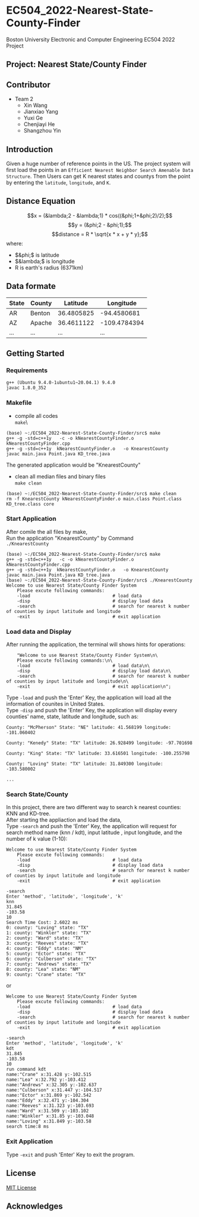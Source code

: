 # EC504_2022-Nearest-State-County-Finder
Boston University Electronic and Computer Engineering EC504 2022 Project

## Project: Nearest State/County Finder

## Contributor
- Team 2
  - Xin Wang
  - Jianxiao Yang
  - Yuxi Ge
  - Chenjiayi He
  - Shangzhou Yin

## Introduction
Given a huge number of reference points in the US. The project system will first load the points in an `Efficient Nearest Neighbor Search Amenable Data Structure`. Then Users can get K nearest states and countys from the point by entering the `latitude`, `longitude`, and `K`.

## Distance Equation
$$x = (&lambda;2 - &lambda;1) * cos((&phi;1+&phi;2)/2);$$
$$y = (&phi;2 - &phi;1);$$
$$distance = R * \sqrt{x * x + y * y};$$
where:
  - $&phi;$ is latitude
  - $&lambda;$ is longitude 
  - R is earth's radius (6371km)
  

## Data formate

|State|County|Latitude   |Longitude  |
|-----|------|-----------|-----------|
|AR   |Benton|36.4805825 |-94.4580681|
|AZ   |Apache|36.4611122 |-109.4784394|
|...  |...   |...        |...        |

## Getting Started
### Requirements
`g++ (Ubuntu 9.4.0-1ubuntu1~20.04.1) 9.4.0`\
`javac 1.8.0_352`
### Makefile
- compile all codes\
`make`\
```
(base) ~:/EC504_2022-Nearest-State-County-Finder/src$ make    
g++ -g -std=c++1y   -c -o kNearestCountyFinder.o kNearestCountyFinder.cpp
g++ -g -std=c++1y  kNearestCountyFinder.o   -o KnearestCounty
javac main.java Point.java KD_tree.java
```
The generated application would be "KnearestCounty"
- clean all median files and binary files\
`make clean`
```
(base) ~:/EC504_2022-Nearest-State-County-Finder/src$ make clean
rm -f KnearestCounty kNearestCountyFinder.o main.class Point.class KD_tree.class core 
```
### Start Application
After comile the all files by make,\
Run the application "KnearestCounty" by Command\
`./KnearestCounty`
```
(base) ~:/EC504_2022-Nearest-State-County-Finder/src$ make
g++ -g -std=c++1y   -c -o kNearestCountyFinder.o kNearestCountyFinder.cpp
g++ -g -std=c++1y  kNearestCountyFinder.o   -o KnearestCounty
javac main.java Point.java KD_tree.java
(base) ~:/EC504_2022-Nearest-State-County-Finder/src$ ./KnearestCounty
Welcome to use Nearest State/County Finder System
    Please excute following commands:
    -load                               # load data
    -disp                               # display load data
    -search                             # search for nearest k number of counties by input latitude and longitude
    -exit                               # exit application
```
### Load data and Display
After running the application, the terminal will shows hints for operations:
```
    "Welcome to use Nearest State/County Finder System\n\
    Please excute following commands:\n\
    -load                               # load data\n\
    -disp                               # display load data\n\
    -search                             # search for nearest k number of counties by input latitude and longitude\n\
    -exit                               # exit application\n";
```
Type `-load` and push the 'Enter' Key, the application will load all the information of counites in United States.\
Type `-disp` and push the 'Enter' Key, the application will display every counties' name, state, latitude and longitude, such as:
```
County: "McPherson" State: "NE" latitude: 41.568199 longitude: -101.060402

County: "Kenedy" State: "TX" latitude: 26.928499 longitude: -97.701698

County: "King" State: "TX" latitude: 33.616501 longitude: -100.255798

County: "Loving" State: "TX" latitude: 31.849300 longitude: -103.580002

...
```
### Search State/County
In this project, there are two different way to search k nearest counties: KNN and KD-tree.\
After starting the appliaction and load the data,\
Type `-search` and push the 'Enter' Key, the application will request for search method name (knn / kdt), input latitude , input longitude, and the number of k value (1-10):
```
Welcome to use Nearest State/County Finder System
    Please excute following commands:
    -load                               # load data
    -disp                               # display load data
    -search                             # search for nearest k number of counties by input latitude and longitude
    -exit                               # exit application

-search
Enter 'method', 'latitude', 'longitude', 'k'
knn
31.845
-103.58
10
Search Time Cost: 2.6022 ms
0: county: "Loving" state: "TX"
1: county: "Winkler" state: "TX"
2: county: "Ward" state: "TX"
3: county: "Reeves" state: "TX"
4: county: "Eddy" state: "NM" 
5: county: "Ector" state: "TX"
6: county: "Culberson" state: "TX"
7: county: "Andrews" state: "TX"
8: county: "Lea" state: "NM"
9: county: "Crane" state: "TX"
```
or
```
Welcome to use Nearest State/County Finder System
    Please excute following commands:
    -load                               # load data
    -disp                               # display load data
    -search                             # search for nearest k number of counties by input latitude and longitude
    -exit                               # exit application

-search
Enter 'method', 'latitude', 'longitude', 'k'
kdt
31.845
-103.58
10
run command kdt
name:"Crane" x:31.428 y:-102.515
name:"Lea" x:32.792 y:-103.412
name:"Andrews" x:32.305 y:-102.637
name:"Culberson" x:31.447 y:-104.517
name:"Ector" x:31.869 y:-102.542
name:"Eddy" x:32.471 y:-104.304
name:"Reeves" x:31.323 y:-103.693
name:"Ward" x:31.509 y:-103.102
name:"Winkler" x:31.85 y:-103.048
name:"Loving" x:31.849 y:-103.58
search time:8 ms
```

### Exit Application
Type `-exit` and push 'Enter' Key to exit the program.

## License
[MIT License](LICENSE)

## Acknowledges

